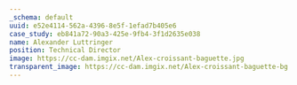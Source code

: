 ```yaml
---
_schema: default
uuid: e52e4114-562a-4396-8e5f-1efad7b405e6
case_study: eb841a72-90a3-425e-9fb4-3f1d2635e038
name: Alexander Luttringer
position: Technical Director
image: https://cc-dam.imgix.net/Alex-croissant-baguette.jpg
transparent_image: https://cc-dam.imgix.net/Alex-croissant-baguette-bg.png
---
```

